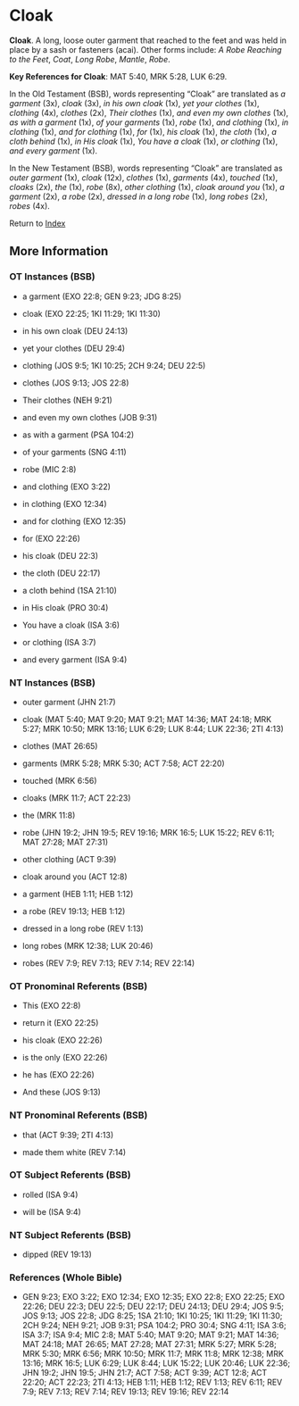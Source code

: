# Cloak
**Cloak**. 
A long, loose outer garment that reached to the feet and was held in place by a sash or fasteners (acai). 
Other forms include: 
*A Robe Reaching to the Feet*, *Coat*, *Long Robe*, *Mantle*, *Robe*. 


**Key References for Cloak**: 
MAT 5:40, MRK 5:28, LUK 6:29. 


In the Old Testament (BSB), words representing “Cloak” are translated as 
*a garment* (3x), *cloak* (3x), *in his own cloak* (1x), *yet your clothes* (1x), *clothing* (4x), *clothes* (2x), *Their clothes* (1x), *and even my own clothes* (1x), *as with a garment* (1x), *of your garments* (1x), *robe* (1x), *and clothing* (1x), *in clothing* (1x), *and for clothing* (1x), *for* (1x), *his cloak* (1x), *the cloth* (1x), *a cloth behind* (1x), *in His cloak* (1x), *You have a cloak* (1x), *or clothing* (1x), *and every garment* (1x). 


In the New Testament (BSB), words representing “Cloak” are translated as 
*outer garment* (1x), *cloak* (12x), *clothes* (1x), *garments* (4x), *touched* (1x), *cloaks* (2x), *the* (1x), *robe* (8x), *other clothing* (1x), *cloak around you* (1x), *a garment* (2x), *a robe* (2x), *dressed in a long robe* (1x), *long robes* (2x), *robes* (4x). 


Return to [Index](00-Index.md)

## More Information

### OT Instances (BSB)

* a garment (EXO 22:8; GEN 9:23; JDG 8:25)

* cloak (EXO 22:25; 1KI 11:29; 1KI 11:30)

* in his own cloak (DEU 24:13)

* yet your clothes (DEU 29:4)

* clothing (JOS 9:5; 1KI 10:25; 2CH 9:24; DEU 22:5)

* clothes (JOS 9:13; JOS 22:8)

* Their clothes (NEH 9:21)

* and even my own clothes (JOB 9:31)

* as with a garment (PSA 104:2)

* of your garments (SNG 4:11)

* robe (MIC 2:8)

* and clothing (EXO 3:22)

* in clothing (EXO 12:34)

* and for clothing (EXO 12:35)

* for (EXO 22:26)

* his cloak (DEU 22:3)

* the cloth (DEU 22:17)

* a cloth behind (1SA 21:10)

* in His cloak (PRO 30:4)

* You have a cloak (ISA 3:6)

* or clothing (ISA 3:7)

* and every garment (ISA 9:4)



### NT Instances (BSB)

* outer garment (JHN 21:7)

* cloak (MAT 5:40; MAT 9:20; MAT 9:21; MAT 14:36; MAT 24:18; MRK 5:27; MRK 10:50; MRK 13:16; LUK 6:29; LUK 8:44; LUK 22:36; 2TI 4:13)

* clothes (MAT 26:65)

* garments (MRK 5:28; MRK 5:30; ACT 7:58; ACT 22:20)

* touched (MRK 6:56)

* cloaks (MRK 11:7; ACT 22:23)

* the (MRK 11:8)

* robe (JHN 19:2; JHN 19:5; REV 19:16; MRK 16:5; LUK 15:22; REV 6:11; MAT 27:28; MAT 27:31)

* other clothing (ACT 9:39)

* cloak around you (ACT 12:8)

* a garment (HEB 1:11; HEB 1:12)

* a robe (REV 19:13; HEB 1:12)

* dressed in a long robe (REV 1:13)

* long robes (MRK 12:38; LUK 20:46)

* robes (REV 7:9; REV 7:13; REV 7:14; REV 22:14)



### OT Pronominal Referents (BSB)

* This (EXO 22:8)

* return it (EXO 22:25)

* his cloak (EXO 22:26)

* is the only (EXO 22:26)

* he has (EXO 22:26)

* And these (JOS 9:13)



### NT Pronominal Referents (BSB)

* that (ACT 9:39; 2TI 4:13)

* made them white (REV 7:14)



### OT Subject Referents (BSB)

* rolled (ISA 9:4)

* will be (ISA 9:4)



### NT Subject Referents (BSB)

* dipped (REV 19:13)



### References (Whole Bible)

* GEN 9:23; EXO 3:22; EXO 12:34; EXO 12:35; EXO 22:8; EXO 22:25; EXO 22:26; DEU 22:3; DEU 22:5; DEU 22:17; DEU 24:13; DEU 29:4; JOS 9:5; JOS 9:13; JOS 22:8; JDG 8:25; 1SA 21:10; 1KI 10:25; 1KI 11:29; 1KI 11:30; 2CH 9:24; NEH 9:21; JOB 9:31; PSA 104:2; PRO 30:4; SNG 4:11; ISA 3:6; ISA 3:7; ISA 9:4; MIC 2:8; MAT 5:40; MAT 9:20; MAT 9:21; MAT 14:36; MAT 24:18; MAT 26:65; MAT 27:28; MAT 27:31; MRK 5:27; MRK 5:28; MRK 5:30; MRK 6:56; MRK 10:50; MRK 11:7; MRK 11:8; MRK 12:38; MRK 13:16; MRK 16:5; LUK 6:29; LUK 8:44; LUK 15:22; LUK 20:46; LUK 22:36; JHN 19:2; JHN 19:5; JHN 21:7; ACT 7:58; ACT 9:39; ACT 12:8; ACT 22:20; ACT 22:23; 2TI 4:13; HEB 1:11; HEB 1:12; REV 1:13; REV 6:11; REV 7:9; REV 7:13; REV 7:14; REV 19:13; REV 19:16; REV 22:14



